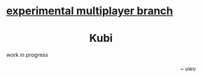 <h1>
  <a href="https://github.com/griffi-gh/kubi/tree/multiplayer">
    experimental multiplayer branch
  </a>
</h1>

<h1 align="center">Kubi</h1>
work in progress
<h6 align="right"><i>~ uwu</i></h6>
